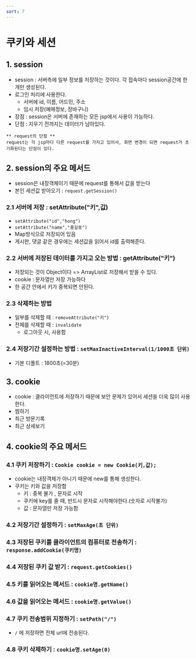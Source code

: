 ```yaml
---
sort: 7
---
```


# 쿠키와 세션


## 1. session

- session : 서버측에 일부 정보를 저장하는 것이다. 각 접속마다 session공간에 한 개만 생성된다.
- 로그인 처리에 사용한다.
  - 서버에 id, 이름, 어드민, 주소
  - 임시 저장(예매정보, 장바구니)
- 장점 : session은 서버에 존재하는 모든 jsp에서 사용이 가능하다.
- 단점 : 지우기 전까지는 데이터가 남아있다.

```note
** request의 단점 **
request는 각 jsp마다 다른 request를 가지고 있어서, 화면 변경이 되면 request가 초기화된다는 단점이 있다. 
```

## 2. session의 주요 메서드
- session은 내장객체이기 때문에 request를 통해서 값을 받는다
- 본인 세션값 받아오기 : ```request.getSession()```

### 2.1 서버에 저장 : setAttribute("키",값)
- ```setAttribute("id","hong")```
- ```setAttribute("name","홍길동")```
- Map방식으로 저장되어 있음
- 게시판, 댓글 같은 경우에는 세션값을 읽어서 id를 출력해준다.

### 2.2 서버에 저장된 데이터를 가지고 오는 방법 : getAttribute("키")
- 저장되는 것이 Object이다 => ArrayList로 저장해서 받을 수 있다. 
- cookie : 문자열만 저장 가능하다
- 한 공간 안에서 키가 중복되면 안된다.


### 2.3 삭제하는 방법 
- 일부를 삭제할 때 : ```removeAttribute("키")```
- 전체를 삭제할 때 : ```invalidate```
  - 로그아웃 시, 사용함 


### 2.4 저장기간 설정하는 방법 : ```setMaxInactiveInterval(1/1000초 단위)```
- 기본 디폴트 : 1800초(=30분)


## 3. cookie

- cookie : 클라이언트에 저장하기 때문에 보안 문제가 있어서 세션을 더욱 많이 사용한다.
- 찜하기 
- 최근 방문기록
- 최근 상세보기

## 4. cookie의 주요 메서드

### 4.1 쿠키 저장하기 : ```Cookie cookie = new Cookie(키,값);```
- cookie는 내장객체가 아니기 때문에 new를 통해 생성한다.
- 쿠키는 키와 값을 저장함
  - 키 : 중복 불가 , 문자로 시작
  - 쿠키에 key를 줄 때, 반드시 문자로 시작해야한다.(숫자로 시작불가)
  - 값 : 문자열만 저장 가능함

### 4.2 저장기간 설정하기 : ```setMaxAge(초 단위)```


### 4.3 저장된 쿠키를 클라이언트의 컴퓨터로 전송하기 : ```response.addCookie(쿠키명)```

### 4.4 저장된 쿠키 값 받기 : ```request.getCookies()```

### 4.5 키를 읽어오는 메서드 : ```cookie명.getName()```
### 4.6 값을 읽어오는 메서드 : ```cookie명.getValue()```
### 4.7 쿠키 전송범위 지정하기 : ```setPath("/")```
- `/` 에 저장하면 전체 url에 전송된다.

### 4.8 쿠키 삭제하기 : ```cookie명.setAge(0)```
